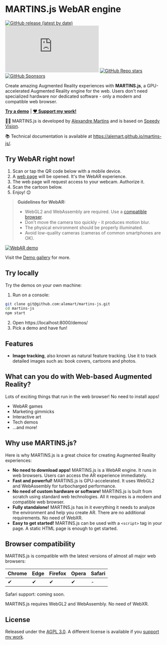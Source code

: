 # MARTINS.js WebAR engine

[![GitHub release (latest by date)](https://img.shields.io/github/v/release/alemart/martins-js)](https://github.com/alemart/martins-js/releases/) ![GitHub file size in bytes on a specified ref (branch/commit/tag)](https://img.shields.io/github/size/alemart/martins-js/dist/martins.min.js?branch=master&label=minified%20js) [![GitHub Repo stars](https://img.shields.io/github/stars/alemart/martins-js?logo=github)](https://github.com/alemart/martins-js/stargazers) [![GitHub Sponsors](https://img.shields.io/github/sponsors/alemart?logo=github)](https://github.com/sponsors/alemart/)

Create amazing Augmented Reality experiences with **MARTINS.js**, a GPU-accelerated Augmented Reality engine for the web. Users don't need specialized hardware nor dedicated software - only a modern and compatible web browser.

[**Try a demo**](#try-webar-right-now) | [**:heart: Support my work!**](https://alemart.github.io/martins-js/support-my-work)

:man_technologist: MARTINS.js is developed by [Alexandre Martins](https://github.com/alemart) and is based on [Speedy Vision](https://github.com/alemart/speedy-vision).

:books: Technical documentation is available at <https://alemart.github.io/martins-js/>.

## Try WebAR right now!

1. Scan or tap the QR code below with a mobile device.
2. A [web page](https://alemart.github.io/martins-js/demo/) will be opened. It's the WebAR experience.
3. The web page will request access to your webcam. Authorize it.
4. Scan the cartoon below.
5. Enjoy! :wink:

>
> **Guidelines for WebAR:**
>
> - WebGL2 and WebAssembly are required. Use a [compatible browser](#browser-compatibility).
> - Don't move the camera too quickly - it produces motion blur.
> - The physical environment should be properly illuminated.
> - Avoid low-quality cameras (cameras of common smartphones are OK).
>

[![WebAR demo](https://alemart.github.io/martins-js/demo/reference-image-with-qr-code.webp)](https://alemart.github.io/martins-js/demo/)

Visit the [Demo gallery](https://alemart.github.io/martins-js/gallery/) for more.

## Try locally

Try the demos on your own machine:

1. Run on a console:

```sh
git clone git@github.com:alemart/martins-js.git
cd martins-js
npm start
```

2. Open https://localhost:8000/demos/
3. Pick a demo and have fun!

## Features

* **Image tracking**, also known as natural feature tracking. Use it to track detailed images such as: book covers, cartoons and photos.

## What can you do with Web-based Augmented Reality?

Lots of exciting things that run in the web browser! No need to install apps!

* WebAR games
* Marketing gimmicks
* Interactive art
* Tech demos
* ...and more!

## Why use MARTINS.js?

Here is why MARTINS.js is a great choice for creating Augmented Reality experiences:

* **No need to download apps!** MARTINS.js is a WebAR engine. It runs in web browsers. Users can access the AR experience immediately.
* **Fast and powerful!** MARTINS.js is GPU-accelerated. It uses WebGL2 and WebAssembly for turbocharged performance.
* **No need of custom hardware or software!** MARTINS.js is built from scratch using standard web technologies. All it requires is a modern and compatible web browser.
* **Fully standalone!** MARTINS.js has in it everything it needs to analyze the environment and help you create AR. There are no additional requirements. No need of WebXR.
* **Easy to get started!** MARTINS.js can be used with a `<script>` tag in your page. A static HTML page is enough to get started.

## Browser compatibility

MARTINS.js is compatible with the latest versions of almost all major web browsers:

| Chrome | Edge | Firefox | Opera | Safari |
| ------ | ---- | ------- | ----- | ------ |
| ✔      | ✔    | ✔       | ✔     | -      |

Safari support: coming soon.

MARTINS.js requires WebGL2 and WebAssembly. No need of WebXR.

## License

Released under the [AGPL 3.0](LICENSE.md). A different license is available if you [support my work](https://alemart.github.io/martins-js/support-my-work).
